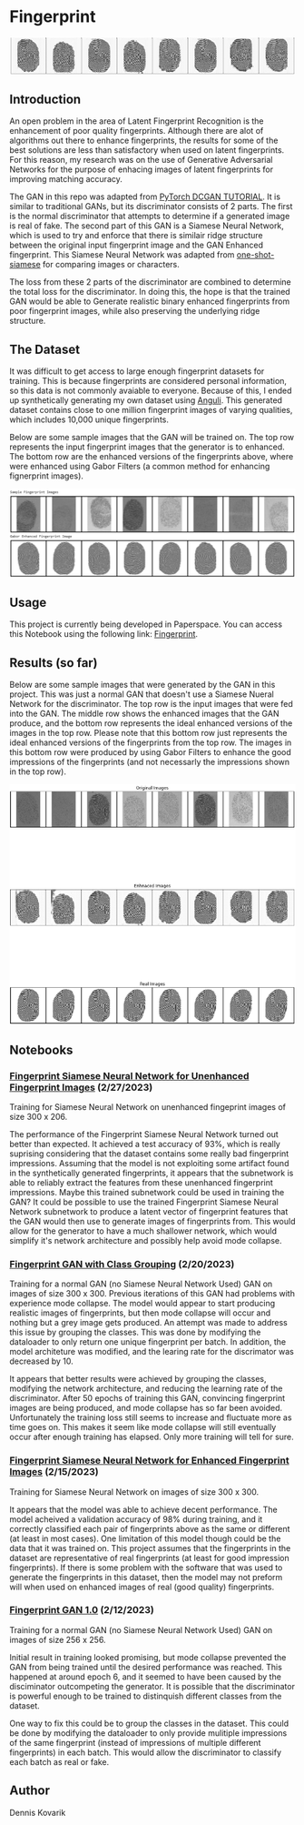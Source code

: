 # Fingerprint

![Sample Images](https://github.com/denkovarik/Fingerprint/blob/main/images/GAN%20Generated%20Images.PNG)

## Introduction
An open problem in the area of Latent Fingerprint Recognition is the enhancement of poor quality fingerprints. Although there are alot of algorithms out there to enhance fingerprints, the results for some of the best solutions are less than satisfactory when used on latent fingerprints. For this reason, my research was on the use of Generative Adversarial Networks for the purpose of enhacing images of latent fingerprints for improving matching accuracy.

The GAN in this repo was adapted from [PyTorch DCGAN TUTORIAL](https://pytorch.org/tutorials/beginner/dcgan_faces_tutorial.html). It is similar to traditional GANs, but its discriminator consists of 2 parts. The first is the normal discriminator that attempts to determine if a generated image is real of fake. The second part of this GAN is a Siamese Neural Network, which is used to try and enforce that there is similair ridge structure between the original input fingerprint image and the GAN Enhanced fingerprint. This Siamese Neural Network was adapted from [one-shot-siamese](https://github.com/kevinzakka/one-shot-siamese) for comparing images or characters.

The loss from these 2 parts of the discriminator are combined to determine the total loss for the discriminator. In doing this, the hope is that the trained GAN would be able to Generate realistic binary enhanced fingerprints from poor fingerprint images, while also preserving the underlying ridge structure.

## The Dataset
It was difficult to get access to large enough fingerprint datasets for training. This is because fingerprints are considered personal information, so this data is not commonly avaiable to everyone. Because of this, I ended up synthetically generating my own dataset using [Anguli](https://dsl.cds.iisc.ac.in/projects/Anguli/). This generated dataset contains close to one million fingerprint images of varying qualities, which includes 10,000 unique fingerprints. 

Below are some sample images that the GAN will be trained on. The top row represents the input fingerprint images that the generator is to enhanced. The bottom row are the enhanced versions of the fingerprints above, where were enhanced using Gabor Filters (a common method for enhancing fignerprint images).

![Sample Images](https://github.com/denkovarik/Fingerprint/blob/main/images/datasetSample.PNG)

## Usage
This project is currently being developed in Paperspace. You can access this Notebook using the following link: [Fingerprint](https://console.paperspace.com/denkovarik123/notebook/r8krvughxoashik).

## Results (so far)
Below are some sample images that were generated by the GAN in this project. This was just a normal GAN that doesn't use a Siamese Nueral Network for the discriminator. The top row is the input images that were fed into the GAN. The middle row shows the enhanced images that the GAN produce, and the bottom row represents the ideal enhanced versions of the images in the top row. Please note that this bottom row just represents the ideal enhanced versions of the fingerprints from the top row. The images in this bottom row were produced by using Gabor Filters to enhance the good impressions of the fingerprints (and not necessarly the impressions shown in the top row).

![Sample Results](https://github.com/denkovarik/Fingerprint/blob/main/images/generated%20fingerprints%20comp%2020230220.PNG)

## Notebooks

### [Fingerprint Siamese Neural Network for Unenhanced Fingerprint Images](https://denkovarik.github.io/Fingerprint/Experiments/Fingerprint%20Siamese%20Neural%20Network%2020230227.html) (2/27/2023)

Training for Siamese Neural Network on unenhanced fingeprint images of size 300 x 206.  

The performance of the Fingerprint Siamese Neural Network turned out better than expected. It achieved a test accuracy of 93%, which is really suprising considering that the dataset contains some really bad fingerprint impressions. Assuming that the model is not exploiting some artifact found in the synthetically generated fingerprints, it appears that the subnetwork is able to reliably extract the features from these unenhanced fingerprint impressions. Maybe this trained subnetwork could be used in training the GAN? It could be possible to use the trained Fingerprint Siamese Neural Network subnetwork to produce a latent vector of fingerprint features that the GAN would then use to generate images of fingerprints from. This would allow for the generator to have a much shallower network, which would simplify it's network architecture and possibly help avoid mode collapse.

### [Fingerprint GAN with Class Grouping](https://denkovarik.github.io/Fingerprint/Experiments/Fingerprint%20GAN_20230220.html) (2/20/2023)

Training for a normal GAN (no Siamese Neural Network Used) GAN on images of size 300 x 300. Previous iterations of this GAN had problems with experience mode collapse. The model would appear to start producing realistic images of fingerprints, but then mode collapse will occur and nothing but a grey image gets produced. An attempt was made to address this issue by grouping the classes. This was done by modifying the dataloader to only return one unique fingerprint per batch. In addition, the model architeture was modified, and the learing rate for the discrimator was decreased by 10. 

It appears that better results were achieved by grouping the classes, modifying the network architecture, and reducing the learning rate of the discriminator. After 50 epochs of training this GAN, convincing fingerprint images are being produced, and mode collapse has so far been avoided. Unfortunately the training loss still seems to increase and fluctuate more as time goes on. This makes it seem like mode collapse will still eventually occur after enough training has elapsed. Only more training will tell for sure.
 
### [Fingerprint Siamese Neural Network for Enhanced Fingerprint Images](https://denkovarik.github.io/Fingerprint/Experiments/Fingerprint%20Siamese%20Neural%20Network_20230215.html) (2/15/2023)

Training for Siamese Neural Network on images of size 300 x 300.  

It appears that the model was able to achieve decent performance. The model acheived a validation accuracy of 98% during training, and it correctly classified each pair of fingerprints above as the same or different (at least in most cases). One limitation of this model though could be the data that it was trained on. This project assumes that the fingerprints in the dataset are representative of real fingerprints (at least for good impression fingerprints). If there is some problem with the software that was used to generate the fingerprints in this dataset, then the model may not preform will when used on enhanced images of real (good quality) fingerprints.

### [Fingerprint GAN 1.0](https://denkovarik.github.io/Fingerprint/Experiments/Fingerprint%20GAN_20230212.html) (2/12/2023)

Training for a normal GAN (no Siamese Neural Network Used) GAN on images of size 256 x 256.   

Initial result in training looked promising, but mode collapse prevented the GAN from being trained until the desired performance was reached. This happened at around epoch 6, and it seemed to have been caused by the disciminator outcompeting the generator. It is possible that the discriminator is powerful enough to be trained to distinquish different classes from the dataset.  

One way to fix this could be to group the classes in the dataset. This could be done by modifying the dataloader to only provide mulitiple impressions of the same fingerprint (instead of impressions of multiple different fingerprints) in each batch. This would allow the discriminator to classify each batch as real or fake. 

## Author
Dennis Kovarik
